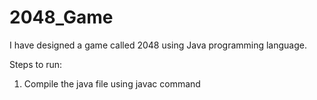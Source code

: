 # 2048_Game

I have designed a game called 2048 using Java programming language.

Steps to run:
  1. Compile the java file using javac command

